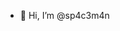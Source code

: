 - 👋 Hi, I’m @sp4c3m4n

<!---
sp4c3m4n/sp4c3m4n is a ✨ special ✨ repository because its `README.md` (this file) appears on your GitHub profile.
You can click the Preview link to take a look at your changes.
--->
